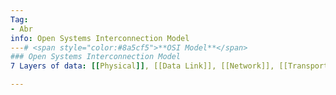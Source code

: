 ```yaml
---
Tag:
- Abr 
info: Open Systems Interconnection Model 
---# <span style="color:#8a5cf5">**OSI Model**</span>
### Open Systems Interconnection Model 
7 Layers of data: [[Physical]], [[Data Link]], [[Network]], [[Transport]], [[Session]], [[Presentation]], [[Application]]

---
```



